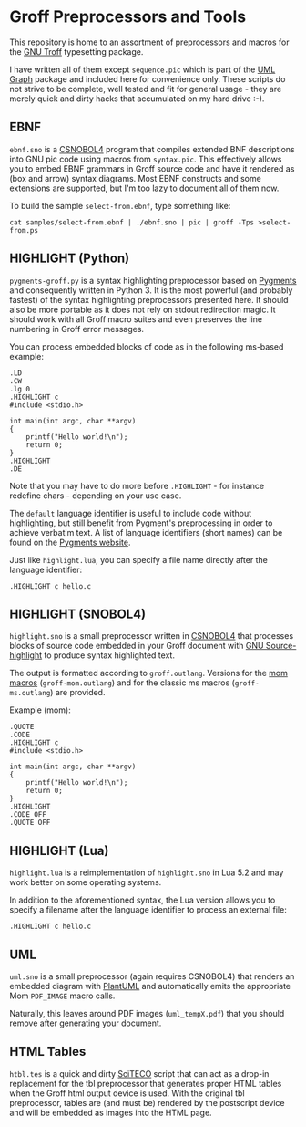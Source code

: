 # Groff Preprocessors and Tools

This repository is home to an assortment of preprocessors and
macros for the [GNU Troff](http://www.gnu.org/software/groff/) typesetting
package.

I have written all of them except `sequence.pic` which is part of the
[UML Graph](http://www.umlgraph.org/) package and included here for convenience
only.
These scripts do not strive to be complete, well tested and fit for general usage - they
are merely quick and dirty hacks that accumulated on my hard drive :-).

## EBNF

`ebnf.sno` is a [CSNOBOL4](http://www.regressive.org/snobol4/csnobol4/) program that compiles
extended BNF descriptions into GNU pic code using macros from `syntax.pic`.
This effectively allows you to embed EBNF grammars in Groff source code and
have it rendered as (box and arrow) syntax diagrams.
Most EBNF constructs and some extensions are supported, but I'm too lazy to document
all of them now.

To build the sample `select-from.ebnf`, type something like:

    cat samples/select-from.ebnf | ./ebnf.sno | pic | groff -Tps >select-from.ps

## HIGHLIGHT (Python)

`pygments-groff.py` is a syntax highlighting preprocessor based on [Pygments](https://pygments.org/) and
consequently written in Python 3.
It is the most powerful (and probably fastest) of the syntax highlighting preprocessors presented here.
It should also be more portable as it does not rely on stdout redirection magic.
It should work with all Groff macro suites and even preserves the line numbering
in Groff error messages.

You can process embedded blocks of code as in the following ms-based example:

```groff
.LD
.CW
.lg 0
.HIGHLIGHT c
#include <stdio.h>

int main(int argc, char **argv)
{
	printf("Hello world!\n");
	return 0;
}
.HIGHLIGHT
.DE
```

Note that you may have to do more before `.HIGHLIGHT` - for instance redefine chars -
depending on your use case.

The `default` language identifier is useful to include code without highlighting,
but still benefit from Pygment's preprocessing in order to achieve verbatim text.
A list of language identifiers (short names) can be found on the [Pygments website](https://pygments.org/languages/).

Just like `highlight.lua`, you can specify a file name directly after the language identifier:

```groff
.HIGHLIGHT c hello.c
```

## HIGHLIGHT (SNOBOL4)

`highlight.sno` is a small preprocessor written in [CSNOBOL4](http://www.regressive.org/snobol4/csnobol4/)
that processes blocks of source code embedded in your Groff document with
[GNU Source-highlight](http://www.gnu.org/software/src-highlite/) to produce
syntax highlighted text.

The output is formatted according to `groff.outlang`.
Versions for the [mom macros](http://www.schaffter.ca/mom/) (`groff-mom.outlang`) and
for the classic ms macros (`groff-ms.outlang`) are provided.

Example (mom):

```groff
.QUOTE
.CODE
.HIGHLIGHT c
#include <stdio.h>

int main(int argc, char **argv)
{
	printf("Hello world!\n");
	return 0;
}
.HIGHLIGHT
.CODE OFF
.QUOTE OFF
```

## HIGHLIGHT (Lua)

`highlight.lua` is a reimplementation of `highlight.sno` in Lua 5.2 and may work
better on some operating systems.

In addition to the aforementioned syntax, the Lua version allows you to specify a filename after
the language identifier to process an external file:

```groff
.HIGHLIGHT c hello.c
```

## UML

`uml.sno` is a small preprocessor (again requires CSNOBOL4) that
renders an embedded diagram with [PlantUML](http://plantuml.sourceforge.net/)
and automatically emits the appropriate Mom `PDF_IMAGE` macro calls.

Naturally, this leaves around PDF images (`uml_tempX.pdf`) that you should remove
after generating your document.

## HTML Tables

`htbl.tes` is a quick and dirty [SciTECO](http://rhaberkorn.github.com/sciteco/) script
that can act as a drop-in replacement for the tbl preprocessor that generates
proper HTML tables when the Groff html output device is used.
With the original tbl preprocessor, tables are (and must be) rendered by the postscript
device and will be embedded as images into the HTML page.
